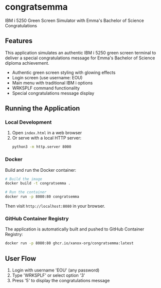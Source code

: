 # congratsemma

IBM i 5250 Green Screen Simulator with Emma's Bachelor of Science Congratulations

## Features

This application simulates an authentic IBM i 5250 green screen terminal to deliver a special congratulations message for Emma's Bachelor of Science diploma achievement.

- Authentic green screen styling with glowing effects
- Login screen (use username: EOU)
- Main menu with traditional IBM i options
- WRKSPLF command functionality
- Special congratulations message display

## Running the Application

### Local Development
1. Open `index.html` in a web browser
2. Or serve with a local HTTP server:
   ```bash
   python3 -m http.server 8000
   ```

### Docker
Build and run the Docker container:
```bash
# Build the image
docker build -t congratsemma .

# Run the container
docker run -p 8080:80 congratsemma
```

Then visit `http://localhost:8080` in your browser.

### GitHub Container Registry
The application is automatically built and pushed to GitHub Container Registry:
```bash
docker run -p 8080:80 ghcr.io/xanox-org/congratsemma:latest
```

## User Flow
1. Login with username 'EOU' (any password)
2. Type 'WRKSPLF' or select option '3'
3. Press '5' to display the congratulations message